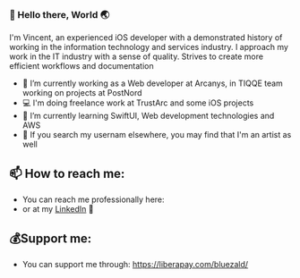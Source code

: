 ### 👋 Hello there, World 🌏

I'm Vincent, an experienced iOS developer with a demonstrated history of working in the information technology and services industry.
I approach my work in the IT industry with a sense of quality. Strives to create more efficient workflows and documentation

- 🔭 I’m currently working as a Web developer at Arcanys, in TIQQE team working on projects at PostNord
- 💻 I'm doing freelance work at TrustArc and some iOS projects
- 🌱 I’m currently learning SwiftUI, Web development technologies and AWS
- 📝 If you search my usernam elsewhere, you may find that I'm an artist as well

## 📫 How to reach me:
- You can reach me professionally here:
- or at my [LinkedIn](https://www.linkedin.com/in/vincentbacalso/) 💬

## 💰Support me:
- You can support me through: https://liberapay.com/bluezald/
